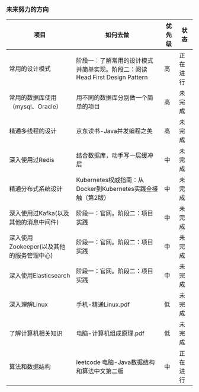 ### 未来努力的方向

| 项目                                      | 如何去做                                                     | 优先级 | 状态     |
| ----------------------------------------- | ------------------------------------------------------------ | ------ | -------- |
| 常用的设计模式                            | 阶段一：了解常用的设计模式并简单实现。阶段二：阅读Head First Design Pattern | 高     | 正在进行 |
| 常用的数据库使用（mysql、Oracle）         | 用不同的数据库分别做一个简单的项目                           | 高     | 未完成   |
| 精通多线程的设计                          | 京东读书-Java并发编程之美                                    | 高     | 未完成   |
| 深入使用过Redis                           | 结合数据库，动手写一层缓冲层                                 | 中     | 未完成   |
| 精通分布式系统设计                        | Kubernetes权威指南：从Docker到Kubernetes实践全接触（第2版）  | 中     | 未完成   |
| 深入使用过Kafka(以及其他的消息中间件)     | 阶段一：官网。阶段二：项目实践                               | 中     | 未完成   |
| 深入使用Zookeeper(以及其他的服务管理中心) | 阶段一：官网。阶段二：项目实践                               | 中     | 未完成   |
| 深入使用Elasticsearch                     | 阶段一：官网。阶段二：项目实践                               | 中     | 未完成   |
| 深入理解Linux                             | 手机-精通Linux.pdf                                           | 低     | 未完成   |
| 了解计算机相关知识                        | 电脑-计算机组成原理.pdf                                      | 低     | 未完成   |
| 算法和数据结构                            | leetcode 电脑-Java数据结构和算法中文第二版                   | 中     | 正在进行 |

